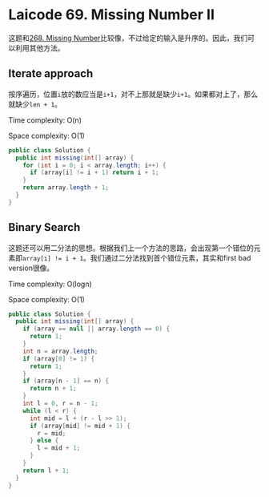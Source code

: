 # Laicode 69. Missing Number II

这题和[268. Missing Number](268-Missing-Number.md)比较像，不过给定的输入是升序的。因此，我们可以利用其他方法。

## Iterate approach

按序遍历，位置`i`放的数应当是`i+1`，对不上那就是缺少`i+1`。如果都对上了，那么就缺少`len + 1`。

Time complexity: O(n)

Space complexity: O(1)

```java
public class Solution {
  public int missing(int[] array) {
    for (int i = 0; i < array.length; i++) {
      if (array[i] != i + 1) return i + 1;
    }
    return array.length + 1;
  }
}
```

## Binary Search

这题还可以用二分法的思想。根据我们上一个方法的思路，会出现第一个错位的元素即`array[i] != i + 1`。我们通过二分法找到首个错位元素，其实和first bad version很像。

Time complexity: O(logn)

Space complexity: O(1)

```java
public class Solution {
  public int missing(int[] array) {
    if (array == null || array.length == 0) {
      return 1;
    }
    int n = array.length;
    if (array[0] != 1) {
      return 1;
    }
    if (array[n - 1] == n) {
      return n + 1;
    }
    int l = 0, r = n - 1;
    while (l < r) {
      int mid = l + (r - l >> 1);
      if (array[mid] != mid + 1) {
        r = mid;
      } else {
        l = mid + 1;
      }
    }
    return l + 1;
  }
}
```